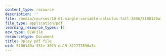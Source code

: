 ```yaml
---
content_type: resource
description: ''
file: /media/courses/18-01-single-variable-calculus-fall-2006/5100140a351e3023da19821777890a3c_Bv9kVDcj7yo.pdf
file_type: application/pdf
learning_resource_types: []
ocw_type: OCWFile
resourcetype: Document
title: 3play pdf file
uid: 5100140a-351e-3023-da19-821777890a3c
---
```

